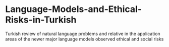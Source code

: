 # Language-Models-and-Ethical-Risks-in-Turkish
Turkish review of natural language problems and relative in the application areas of the newer major language models observed ethical and social risks
